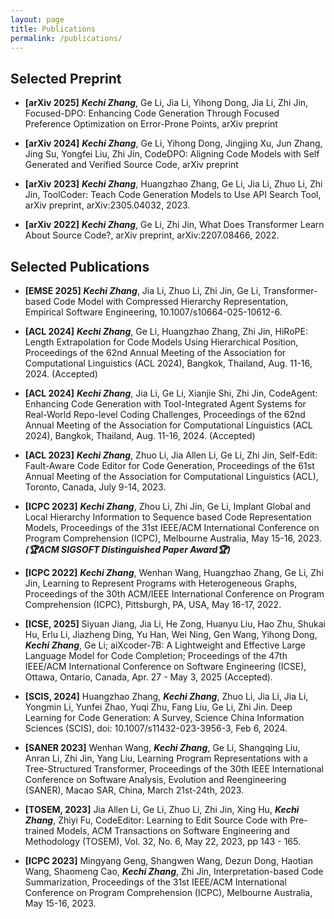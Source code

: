 ```yaml
---
layout: page
title: Publications
permalink: /publications/
---
```

## Selected Preprint

- **[arXiv 2025]** ***Kechi Zhang***, Ge Li, Jia Li, Yihong Dong, Jia Li, Zhi Jin, Focused-DPO: Enhancing Code Generation Through Focused Preference Optimization on Error-Prone Points, arXiv preprint

- **[arXiv 2024]** ***Kechi Zhang***, Ge Li, Yihong Dong, Jingjing Xu, Jun Zhang, Jing Su, Yongfei Liu, Zhi Jin, CodeDPO: Aligning Code Models with Self Generated and Verified Source Code, arXiv preprint

- **[arXiv 2023]** ***Kechi Zhang***, Huangzhao Zhang, Ge Li, Jia Li, Zhuo Li, Zhi Jin, ToolCoder: Teach Code Generation Models to Use API Search Tool, arXiv preprint, arXiv:2305.04032, 2023.

- **[arXiv 2022]** ***Kechi Zhang***, Ge Li, Zhi Jin, What Does Transformer Learn About Source Code?, arXiv preprint, arXiv:2207.08466, 2022.



## Selected Publications

- **[EMSE 2025]** ***Kechi Zhang***, Jia Li, Zhuo Li, Zhi Jin, Ge Li, Transformer-based Code Model with Compressed Hierarchy Representation, Empirical Software Engineering, 10.1007/s10664-025-10612-6.

- **[ACL 2024]** ***Kechi Zhang***, Ge Li, Huangzhao Zhang, Zhi Jin, HiRoPE: Length Extrapolation for Code Models Using Hierarchical Position, Proceedings of the 62nd Annual Meeting of the Association for Computational Linguistics (ACL 2024), Bangkok, Thailand, Aug. 11-16, 2024. (Accepted)

- **[ACL 2024]** ***Kechi Zhang***, Jia Li, Ge Li, Xianjie Shi, Zhi Jin, CodeAgent: Enhancing Code Generation with Tool-Integrated Agent Systems for Real-World Repo-level Coding Challenges, Proceedings of the 62nd Annual Meeting of the Association for Computational Linguistics (ACL 2024), Bangkok, Thailand, Aug. 11-16, 2024. (Accepted)

- **[ACL 2023]** ***Kechi Zhang***, Zhuo Li, Jia Allen Li, Ge Li, Zhi Jin, Self-Edit: Fault-Aware Code Editor for Code Generation, Proceedings of the 61st Annual Meeting of the Association for Computational Linguistics (ACL), Toronto, Canada, July 9-14, 2023.

- **[ICPC 2023]** ***Kechi Zhang***, Zhou Li, Zhi Jin, Ge Li, Implant Global and Local Hierarchy Information to Sequence based Code Representation Models, Proceedings of the 31st IEEE/ACM International Conference on Program Comprehension (ICPC), Melbourne Australia, May 15-16, 2023. ***(🏆ACM SIGSOFT Distinguished Paper Award🏆)***

- **[ICPC 2022]** ***Kechi Zhang***, Wenhan Wang, Huangzhao Zhang, Ge Li, Zhi Jin, Learning to Represent Programs with Heterogeneous Graphs, Proceedings of the 30th ACM/IEEE International Conference on Program Comprehension (ICPC), Pittsburgh, PA, USA, May 16-17, 2022.

- **[ICSE, 2025]** Siyuan Jiang, Jia Li, He Zong, Huanyu Liu, Hao Zhu, Shukai Hu, Erlu Li, Jiazheng Ding, Yu Han, Wei Ning, Gen Wang, Yihong Dong, ***Kechi Zhang***, Ge Li; aiXcoder-7B: A Lightweight and Effective Large Language Model for Code Completion; Proceedings of the 47th IEEE/ACM International Conference on Software Engineering (ICSE), Ottawa, Ontario, Canada, Apr. 27 - May 3, 2025 (Accepted).

- **[SCIS, 2024]** Huangzhao Zhang, ***Kechi Zhang***, Zhuo Li, Jia Li, Jia Li, Yongmin Li, Yunfei Zhao, Yuqi Zhu, Fang Liu, Ge Li, Zhi Jin. Deep Learning for Code Generation: A Survey, Science China Information Sciences (SCIS), doi: 10.1007/s11432-023-3956-3, Feb 6, 2024.

- **[SANER 2023]** Wenhan Wang, ***Kechi Zhang***, Ge Li, Shangqing Liu, Anran Li, Zhi Jin, Yang Liu, Learning Program Representations with a Tree-Structured Transformer, Proceedings of the 30th IEEE International Conference on Software Analysis, Evolution and Reengineering (SANER), Macao SAR, China, March 21st-24th, 2023.

- **[TOSEM, 2023]** Jia Allen Li, Ge Li, Zhuo Li, Zhi Jin, Xing Hu, ***Kechi Zhang***, Zhiyi Fu, CodeEditor: Learning to Edit Source Code with Pre-trained Models, ACM Transactions on Software Engineering and Methodology (TOSEM), Vol. 32, No. 6, May 22, 2023, pp 143 - 165.

- **[ICPC 2023]** Mingyang Geng, Shangwen Wang, Dezun Dong, Haotian Wang, Shaomeng Cao, ***Kechi Zhang***, Zhi Jin, Interpretation-based Code Summarization, Proceedings of the 31st IEEE/ACM International Conference on Program Comprehension (ICPC), Melbourne Australia, May 15-16, 2023.

